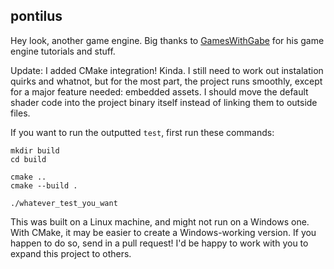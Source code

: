 ## pontilus

Hey look, another game engine.
Big thanks to <a href="https://github.com/ambrosiogabe">GamesWithGabe</a> for his game engine tutorials and stuff.

Update: I added CMake integration! Kinda. I still need to work out instalation quirks and whatnot, but for the most part, the project runs smoothly, except for a major feature needed: embedded assets. I should move the default shader code into the project binary itself instead of linking them to outside files.

If you want to run the outputted `test`, first run these commands:

```
mkdir build
cd build

cmake ..
cmake --build .

./whatever_test_you_want
```

This was built on a Linux machine, and might not run on a Windows one. With CMake, it may be easier to create a Windows-working version. If you happen to do so, send in a pull request! I'd be happy to work with you to expand this project to others.